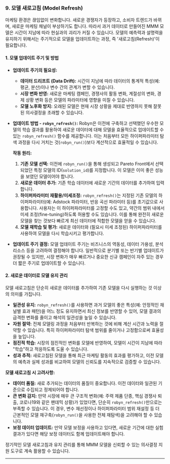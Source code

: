 
### 9. 모델 새로고침 (Model Refresh)

마케팅 환경은 끊임없이 변화합니다. 새로운 경쟁자가 등장하고, 소비자 트렌드가 바뀌며, 새로운 마케팅 채널이 부상하기도 합니다. 따라서 과거 데이터로 만들어진 MMM 모델은 시간이 지남에 따라 현실과의 괴리가 커질 수 있습니다. 모델의 예측력과 설명력을 유지하기 위해서는 주기적으로 모델을 업데이트하는 과정, 즉 '새로고침(Refresh)'이 필요합니다.

#### **1. 모델 업데이트 주기 및 방법**

* **업데이트 주기의 필요성:**
    * **데이터 드리프트 (Data Drift):** 시간이 지남에 따라 데이터의 통계적 특성(예: 평균, 분산)이나 변수 간의 관계가 변할 수 있습니다.
    * **시장 변화 반영:** 새로운 마케팅 캠페인, 경쟁사의 활동 변화, 계절성의 변화, 경제 상황 변화 등은 모델의 파라미터에 영향을 미칠 수 있습니다.
    * **모델 노후화 방지:** 오래된 모델은 현재 시장 상황을 제대로 반영하지 못해 잘못된 의사결정을 초래할 수 있습니다.

* **업데이트 방법 - `robyn_refresh()`:**
    Robyn은 이전에 구축하고 선택했던 우수한 모델의 학습 결과를 활용하여 새로운 데이터에 대해 모델을 효율적으로 업데이트할 수 있는 `robyn_refresh()` 함수를 제공합니다.
    이는 처음부터 모든 하이퍼파라미터 탐색 과정을 다시 거치는 것(`robyn_run()`)보다 계산적으로 효율적일 수 있습니다.

    **작동 원리:**
    1.  **기존 모델 선택:** 이전에 `robyn_run()`을 통해 생성되고 Pareto Front에서 선택되었던 특정 모델의 ID(`solution_id`)를 지정합니다. 이 모델은 이미 좋은 성능을 보였던 모델이어야 합니다.
    2.  **새로운 데이터 추가:** 기존 학습 데이터에 새로운 기간의 데이터를 추가하여 입력합니다.
    3.  **하이퍼파라미터 재활용/미세조정:** `robyn_refresh()`는 지정된 기존 모델의 하이퍼파라미터(예: Adstock 파라미터, 반응 곡선 파라미터 등)를 초기값으로 사용합니다. 사용자는 이 하이퍼파라미터를 고정할 수도 있고, 약간의 범위 내에서 미세 조정(fine-tuning)하도록 허용할 수도 있습니다. 이를 통해 완전히 새로운 모델을 찾는 것보다 빠르게 최신 데이터에 적합한 모델을 얻을 수 있습니다.
    4.  **모델 재학습 및 평가:** 새로운 데이터와 (필요시 미세 조정된) 하이퍼파라미터를 사용하여 모델을 다시 학습시키고 평가합니다.

* **업데이트 주기 결정:**
    모델 업데이트 주기는 비즈니스의 역동성, 데이터 가용성, 분석 리소스 등을 고려하여 결정해야 합니다. 일반적으로 분기별 또는 반기별 업데이트가 권장될 수 있지만, 시장 변화가 매우 빠르거나 중요한 신규 캠페인이 자주 있는 경우 더 짧은 주기로 업데이트할 수 있습니다.

#### **2. 새로운 데이터로 모델 유지 관리**

모델 새로고침은 단순히 새로운 데이터를 추가하여 기존 모델을 다시 실행하는 것 이상의 의미를 가집니다.

* **일관성 유지:** `robyn_refresh()`를 사용하면 과거 모델의 좋은 특성(예: 안정적인 채널별 효과 패턴)을 어느 정도 유지하면서 최신 정보를 반영할 수 있어, 모델 결과의 급격한 변화를 줄이고 해석의 일관성을 높일 수 있습니다.
* **자원 절약:** 전체 모델링 과정을 처음부터 반복하는 것에 비해 계산 시간과 노력을 절약할 수 있습니다. 특히 하이퍼파라미터 탐색 범위를 줄이거나 고정함으로써 효율성을 높입니다.
* **점진적 학습:** 시장의 점진적인 변화를 모델에 반영하여, 모델이 시간이 지남에 따라 "학습"하고 적응하도록 도울 수 있습니다.
* **성과 추적:** 새로고침된 모델을 통해 최근 마케팅 활동의 효과를 평가하고, 이전 모델의 예측과 실제 성과를 비교하여 모델의 신뢰도를 지속적으로 검증할 수 있습니다.

**모델 새로고침 시 고려사항:**

* **데이터 품질:** 새로 추가되는 데이터의 품질이 중요합니다. 이전 데이터와 일관된 기준으로 수집되고 정제되어야 합니다.
* **큰 변화 감지:** 만약 시장에 매우 큰 구조적 변화(예: 주력 제품 단종, 핵심 경쟁사 퇴출, 코로나19와 같은 팬데믹 상황)가 있었다면, 단순히 `robyn_refresh()`만으로는 부족할 수 있습니다. 이 경우, 변수 재선정이나 하이퍼파라미터 범위 재설정 등 더 근본적인 모델 재구축(`robyn_run()`을 사용한 전체 재탐색)을 고려해야 할 수 있습니다.
* **보정 데이터 업데이트:** 만약 모델 보정을 사용하고 있다면, 새로운 기간에 대한 실험 결과가 있다면 해당 보정 데이터도 함께 업데이트해야 합니다.

정기적인 모델 새로고침과 유지 관리를 통해 MMM 모델을 신뢰할 수 있는 의사결정 지원 도구로 계속 활용할 수 있습니다.

---
